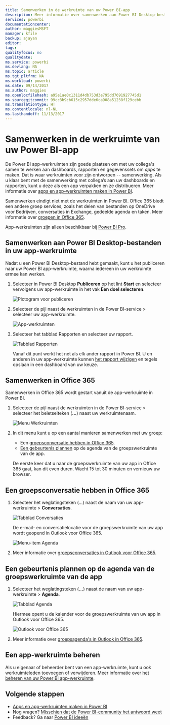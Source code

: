 ```yaml
---
title: Samenwerken in de werkruimte van uw Power BI-app
description: Meer informatie over samenwerken aan Power BI Desktop-bestanden in de werkruimte van uw app en met Office 365-services, zoals het delen van bestanden op OneDrive voor Bedrijven, conversaties in Exchange, agenda en taken.
services: powerbi
documentationcenter: 
author: maggiesMSFT
manager: kfile
backup: ajayan
editor: 
tags: 
qualityfocus: no
qualitydate: 
ms.service: powerbi
ms.devlang: NA
ms.topic: article
ms.tgt_pltfrm: NA
ms.workload: powerbi
ms.date: 09/14/2017
ms.author: maggies
ms.openlocfilehash: a95e1ae0c1311d4db753d3e795dd7691927745d1
ms.sourcegitcommit: 99cc3b9cb615c2957dde6ca908a51238f129cebb
ms.translationtype: HT
ms.contentlocale: nl-NL
ms.lasthandoff: 11/13/2017
---
```

# <a name="collaborate-in-your-power-bi-app-workspace"></a>Samenwerken in de werkruimte van uw Power BI-app
De Power BI app-werkruimten zijn goede plaatsen om met uw collega's samen te werken aan dashboards, rapporten en gegevenssets om *apps* te maken. Dat is waar werkruimten voor zijn ontworpen -- samenwerking. Als u klaar bent met de samenwerking met collega’s aan uw dashboards en rapporten, kunt u deze als een app verpakken en ze distribueren. Meer informatie over [apps en app-werkruimten maken in Power BI](service-create-distribute-apps.md). 

Samenwerken eindigt niet met de werkruimten in Power BI. Office 365 biedt een andere groep services, zoals het delen van bestanden op OneDrive voor Bedrijven, conversaties in Exchange, gedeelde agenda en taken. Meer informatie over [groepen in Office 365](https://support.office.com/article/Create-a-group-in-Office-365-7124dc4c-1de9-40d4-b096-e8add19209e9).

App-werkruimten zijn alleen beschikbaar bij [Power BI Pro](service-free-vs-pro.md).

## <a name="collaborate-on-power-bi-desktop-files-in-your-app-workspace"></a>Samenwerken aan Power BI Desktop-bestanden in uw app-werkruimte
Nadat u een Power BI Desktop-bestand hebt gemaakt, kunt u het publiceren naar uw Power BI app-werkruimte, waarna iedereen in uw werkruimte ermee kan werken.

1. Selecteer in Power BI Desktop **Publiceren** op het lint **Start** en selecteer vervolgens uw app-werkruimte in het vak **Een doel selecteren**.
   
    ![Pictogram voor publiceren](media/service-collaborate-power-bi-workspace/power-bi-group-publish-pbix.png)
2. Selecteer de pijl naast de werkruimten in de Power BI-service > selecteer uw app-werkruimte.
   
    ![App-werkruimten](media/service-collaborate-power-bi-workspace/power-bi-workspace-nav-arrow.png)
3. Selecteer het tabblad Rapporten en selecteer uw rapport.
   
    ![Tabblad Rapporten](media/service-collaborate-power-bi-workspace/power-bi-workspace-report.png)
   
    Vanaf dit punt werkt het net als elk ander rapport in Power BI. U en anderen in uw app-werkruimte kunnen [het rapport wijzigen](service-reports.md) en tegels opslaan in een dashboard van uw keuze.

## <a name="collaborate-in-office-365"></a>Samenwerken in Office 365
Samenwerken in Office 365 wordt gestart vanuit de app-werkruimte in Power BI.

1. Selecteer de pijl naast de werkruimten in de Power BI-service > selecteer het beletselteken (**…**) naast uw werkruimtenaam. 
   
   ![Menu Werkruimten](media/service-collaborate-power-bi-workspace/power-bi-app-ellipsis.png)
2. In dit menu kunt u op een aantal manieren samenwerken met uw groep: 
   
   * Een [groepsconversatie hebben in Office 365](service-collaborate-power-bi-workspace.md#have-a-group-conversation-in-office-365).
   * [Een gebeurtenis plannen](service-collaborate-power-bi-workspace.md#schedule-an-event-on-the-group-workspace-calendar) op de agenda van de groepswerkruimte van de app.
   
   De eerste keer dat u naar de groepswerkruimte van uw app in Office 365 gaat, kan dit even duren. Wacht 15 tot 30 minuten en vernieuw uw browser.

## <a name="have-a-group-conversation-in-office-365"></a>Een groepsconversatie hebben in Office 365
1. Selecteer het weglatingsteken (...) naast de naam van uw app-werkruimte \> **Conversaties**. 
   
    ![Tabblad Conversaties](media/service-collaborate-power-bi-workspace/power-bi-app-ellipsis.png)
   
   De e-mail- en conversatielocatie voor de groepswerkruimte van uw app wordt geopend in Outlook voor Office 365.
   
   ![Menu-item Agenda](media/service-collaborate-power-bi-workspace/pbi_grps_o365convo.png)
2. Meer informatie over [groepsconversaties in Outlook voor Office 365](https://support.office.com/Article/Have-a-group-conversation-a0482e24-a769-4e39-a5ba-a7c56e828b22).

## <a name="schedule-an-event-on-the-apps-group-workspace-calendar"></a>Een gebeurtenis plannen op de agenda van de groepswerkruimte van de app
1. Selecteer het weglatingsteken (**…**) naast de naam van uw app-werkruimte \> **Agenda**. 
   
   ![Tabblad Agenda](media/service-collaborate-power-bi-workspace/power-bi-app-ellipsis.png)
   
   Hiermee opent u de kalender voor de groepswerkruimte van uw app in Outlook voor Office 365.
   
   ![Outlook voor Office 365](media/service-collaborate-power-bi-workspace/pbi_grps_o365_calendar.png)
2. Meer informatie over [groepsagenda's in Outlook in Office 365](https://support.office.com/Article/Add-edit-and-subscribe-to-group-events-0cf1ad68-1034-4306-b367-d75e9818376a).

## <a name="manage-an-app-workspace"></a>Een app-werkruimte beheren
Als u eigenaar of beheerder bent van een app-werkruimte, kunt u ook werkruimteleden toevoegen of verwijderen. Meer informatie over [het beheren van uw Power BI app-werkruimte](service-manage-app-workspace-in-power-bi-and-office-365.md).

## <a name="next-steps"></a>Volgende stappen
* [Apps en app-werkruimten maken in Power BI](service-create-distribute-apps.md)
* Nog vragen? [Misschien dat de Power BI-community het antwoord weet](http://community.powerbi.com/)
* Feedback? Ga naar [Power BI ideeën](https://ideas.powerbi.com/forums/265200-power-bi)

